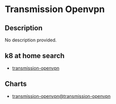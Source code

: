 # Transmission Openvpn

## Description

No description provided.

## k8 at home search

- [transmission-openvpn](https://nanne.dev/k8s-at-home-search/#/transmission-openvpn)

## Charts

- [transmission-openvpn@transmission-openvpn](https://utkuozdemir.org/helm-charts/)
